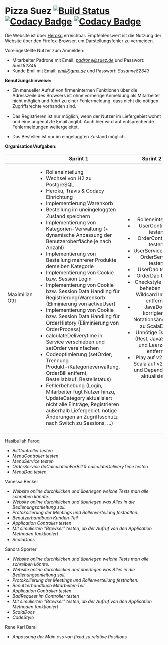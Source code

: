 # Pizza Suez [![Build Status](https://travis-ci.org/swenib/grp1B-pizza.svg?branch=master)](https://travis-ci.org/swenib/grp1B-pizza) [![Codacy Badge](https://api.codacy.com/project/badge/Coverage/b94b30622e2d49a9b194287064d25cdc)](https://www.codacy.com/app/maximilianoe/grp1B-pizza?utm_source=github.com&amp;utm_medium=referral&amp;utm_content=swenib/grp1B-pizza&amp;utm_campaign=Badge_Coverage) [![Codacy Badge](https://api.codacy.com/project/badge/Grade/b94b30622e2d49a9b194287064d25cdc)](https://www.codacy.com/app/maximilianoe/grp1B-pizza?utm_source=github.com&amp;utm_medium=referral&amp;utm_content=swenib/grp1B-pizza&amp;utm_campaign=Badge_Grade)

Die Website ist über [Heroku](http://grp1b-pizza.herokuapp.com/) erreichbar. Empfehlenswert ist die Nutzung der Website über den Firefox-Browser, um Darstellungsfehler zu vermeiden.

Voreingestellte Nutzer zum Anmelden:

* Mitarbeiter Padrone mit Email: *padrone@suez.de* und Passwort: *Suez82346*
* Kunde Emil mit Email: *emil@gmx.de* und Passwort: *Susanne82343*


**Benutzungshinweise:**

* Ein manueller Aufruf von firmeninternen Funktionen über die Adresszeile des Browsers ist ohne vorherige Anmeldung als Mitarbeiter nicht möglich und führt zu einer Fehlermeldung, dass nicht die nötigen Zugriffsrechte vorhanden sind.

* Das Registrieren ist nur möglich, wenn der Nutzer im Liefergebiet wohnt und eine ungenutzte Email angibt. Auch hier wird auf entsprechende Fehlermeldungen weitergeleitet.

* Das Bestellen ist nur im eingeloggten Zustand möglich.


**Organisation/Aufgaben:**

|                       | Sprint 1 | Sprint 2 |
| --------------------- | :-------------: | :-------------: |
| Maximilian Öttl        | <ul align="left"><li>Rolleneinteilung</li><li>Wechsel von H2 zu PostgreSQL</li><li>Heroku, Travis & Codacy Einrichtung</li><li>Implementierung Warenkorb</li><li>Bestellung im uneingeloggten Zustand speichern</li><li>Implementierung von Kategorien-Verwaltung (+ dynamische Anpassung der Benutzeroberfläche je nach Anzahl)</li><li>Implementierung von Bestellung mehrerer Produkte derselben Kategorie</li><li>Implementierung von Cookie bzw. Session Login</li><li>Implementierung von Cookie bzw. Session Data Handling für Registrierung/Warenkorb (Eliminierung von activeUser)</li><li>Implementierung von Cookie bzw. Session Data Handling für OrderHistory (Eliminierung von OrderProcess)</li><li>calculateDeliverytime in Service verschieben und setOrder vereinfachen</li><li>Codeoptimierung (setOrder, Trennung Produkt-/Kategorieverwaltung, OrderBill entfernt, Bestellablauf, Bestellstatus)</li><li>Fehlerbehebung (Login, Mitarbeiter fügt Nutzer hinzu, UpdateCategory aktualisiert nicht alle Einträge, Registrieren außerhalb Liefergebiet, nötige Änderungen an Zugriffsschutz nach Switch zu Sessions, ...)</li></ul> | <ul><li>Rolleneinteilung</li><li>UserController testen</li><li>OrderController testen</li><li>UserService testen</li><li>OrderService testen</li><li>UserDao testen</li><li>OrderDao testen</li><li>Checkstyle Fehler beheben (u.a. Wildcard Imports entfernt)</li><li>JavaDocs korrigiert + Notationsänderung zu ScalaDocs</li><li>Unnötige Dateien (Rest, JavaScript) und Leerzeilen entfernt</li><li>Play auf v2.3.10, Scala auf v2.11.11 und Dependencies aktualisieren</li>

Hasibullah Faroq
* *BillController testen*
* *MenuController testen*
* *MenuService testen*
* *OrderService doCalculationForBill & calculateDeliveryTime testen*
* *MenuDao testen*

Vanessa Becker
* *Website online durchklicken und überlegen welche Tests man alle schreiben könnte.*
* *Website online durchklicken und überlegen was Alles in die Bedienungsanleitung soll.*
* *Protokollierung der Meetings und Rollenverteilung festhalten.*
* *Benutzerhandbuch Kunden-Teil*
* *Application Controller testen*
* *Mit simulierten "Browser" testen, ob der Aufruf von den Application Methoden funktioniert*
* *ScalaDocs*

Sandra Sporrer
* *Website online durchklicken und überlegen welche Tests man alle schreiben könnte.*
* *Website online durchklicken und überlegen was Alles in die Bedienungsanleitung soll.*
* *Protokollierung der Meetings und Rollenverteilung festhalten.*
* *Benutzerhandbuch Mitarbeiter-Teil*
* *Application Controller testen*
* *BadRequest im Controller testen*
* *Mit simulierten "Browser" testen, ob der Aufruf von den Application Methoden funktioniert*
* *ScalaDocs*
* *CodeStyle*

Rene Karl Baral
* *Anpassung der Main.css von fixed zu relative Positions*